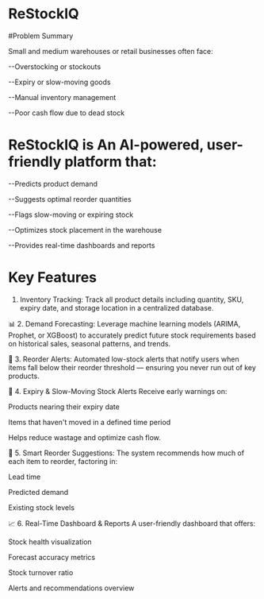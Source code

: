 # ReStockIQ

#Problem Summary

Small and medium warehouses or retail businesses often face:

--Overstocking or stockouts

--Expiry or slow-moving goods

--Manual inventory management

--Poor cash flow due to dead stock

# ReStockIQ is An AI-powered, user-friendly platform that:

--Predicts product demand

--Suggests optimal reorder quantities

--Flags slow-moving or expiring stock

--Optimizes stock placement in the warehouse

--Provides real-time dashboards and reports

# Key Features

1. Inventory Tracking:
Track all product details including quantity, SKU, expiry date, and storage location in a centralized database.

📊 2. Demand Forecasting:
Leverage machine learning models (ARIMA, Prophet, or XGBoost) to accurately predict future stock requirements based on historical sales, seasonal patterns, and trends.

🔔 3. Reorder Alerts:
Automated low-stock alerts that notify users when items fall below their reorder threshold — ensuring you never run out of key products.

🧊 4. Expiry & Slow-Moving Stock Alerts
Receive early warnings on:

Products nearing their expiry date

Items that haven't moved in a defined time period

Helps reduce wastage and optimize cash flow.

🧮 5. Smart Reorder Suggestions:
The system recommends how much of each item to reorder, factoring in:

Lead time

Predicted demand

Existing stock levels

📈 6. Real-Time Dashboard & Reports
A user-friendly dashboard that offers:

Stock health visualization

Forecast accuracy metrics

Stock turnover ratio

Alerts and recommendations overview
